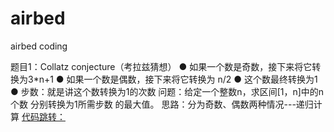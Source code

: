 # airbed
airbed coding

 题目1：Collatz conjecture（考拉兹猜想）
        ● 如果一个数是奇数，接下来将它转换为3*n+1
        ● 如果一个数是偶数，接下来将它转换为 n/2
        ● 这个数最终转换为1
        ● 步数：就是讲这个数转换为1的次数
 问题：给定一个整数n，求区间[1，n]中的n个数 分别转换为1所需步数 的最大值。
 思路：分为奇数、偶数两种情况---递归计算
 [代码跳转：](https://github.com/YaJee/airbed/blob/master/src/main/java/collatz_conjecture/CollatzConjecture.java)
